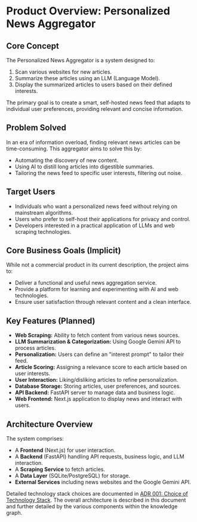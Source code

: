 # Product Overview: Personalized News Aggregator

## Core Concept

The Personalized News Aggregator is a system designed to:
1.  Scan various websites for new articles.
2.  Summarize these articles using an LLM (Language Model).
3.  Display the summarized articles to users based on their defined interests.

The primary goal is to create a smart, self-hosted news feed that adapts to individual user preferences, providing relevant and concise information.

## Problem Solved

In an era of information overload, finding relevant news articles can be time-consuming. This aggregator aims to solve this by:
*   Automating the discovery of new content.
*   Using AI to distill long articles into digestible summaries.
*   Tailoring the news feed to specific user interests, filtering out noise.

## Target Users

*   Individuals who want a personalized news feed without relying on mainstream algorithms.
*   Users who prefer to self-host their applications for privacy and control.
*   Developers interested in a practical application of LLMs and web scraping technologies.

## Core Business Goals (Implicit)

While not a commercial product in its current description, the project aims to:
*   Deliver a functional and useful news aggregation service.
*   Provide a platform for learning and experimenting with AI and web technologies.
*   Ensure user satisfaction through relevant content and a clean interface.

## Key Features (Planned)

*   **Web Scraping:** Ability to fetch content from various news sources.
*   **LLM Summarization & Categorization:** Using Google Gemini API to process articles.
*   **Personalization:** Users can define an "interest prompt" to tailor their feed.
*   **Article Scoring:** Assigning a relevance score to each article based on user interests.
*   **User Interaction:** Liking/disliking articles to refine personalization.
*   **Database Storage:** Storing articles, user preferences, and sources.
*   **API Backend:** FastAPI server to manage data and business logic.
*   **Web Frontend:** Next.js application to display news and interact with users.

## Architecture Overview

The system comprises:
*   A **Frontend** (Next.js) for user interaction.
*   A **Backend** (FastAPI) handling API requests, business logic, and LLM interaction.
*   A **Scraping Service** to fetch articles.
*   A **Data Layer** (SQLite/PostgreSQL) for storage.
*   **External Services** including news websites and the Google Gemini API.

Detailed technology stack choices are documented in [ADR 001: Choice of Technology Stack](./decisions/001-technology-stack.md). The overall architecture is described in this document and further detailed by the various components within the knowledge graph.
